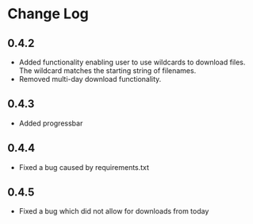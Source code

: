 # Change Log

## 0.4.2

- Added functionality enabling user to use wildcards to download files. The wildcard matches the starting string of filenames.
- Removed multi-day download functionality.

## 0.4.3

- Added progressbar

## 0.4.4

- Fixed a bug caused by requirements.txt


## 0.4.5

- Fixed a bug which did not allow for downloads from today